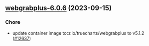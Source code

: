 

## [webgrabplus-6.0.6](https://github.com/truecharts/charts/compare/webgrabplus-6.0.5...webgrabplus-6.0.6) (2023-09-15)

### Chore

- update container image tccr.io/truecharts/webgrabplus to v5.1.2 ([#12637](https://github.com/truecharts/charts/issues/12637))
  
  